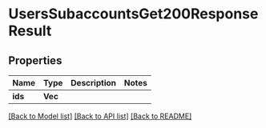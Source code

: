 # UsersSubaccountsGet200ResponseResult

## Properties

Name | Type | Description | Notes
------------ | ------------- | ------------- | -------------
**ids** | **Vec<i64>** |  | 

[[Back to Model list]](../README.md#documentation-for-models) [[Back to API list]](../README.md#documentation-for-api-endpoints) [[Back to README]](../README.md)


